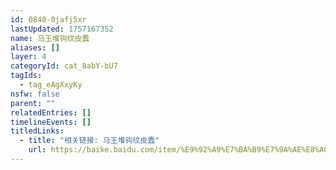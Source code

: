```yaml
---
id: 0840-0jafj5xr
lastUpdated: 1757167352
name: 马王堆钩纹皮蠹
aliases: []
layer: 4
categoryId: cat_8abY-bU7
tagIds:
  - tag_eAgXxyKy
nsfw: false
parent: ""
relatedEntries: []
timelineEvents: []
titledLinks:
  - title: "相关链接: 马王堆钩纹皮蠹"
    url: https://baike.baidu.com/item/%E9%92%A9%E7%BA%B9%E7%9A%AE%E8%A0%B9/10148440
---
```


